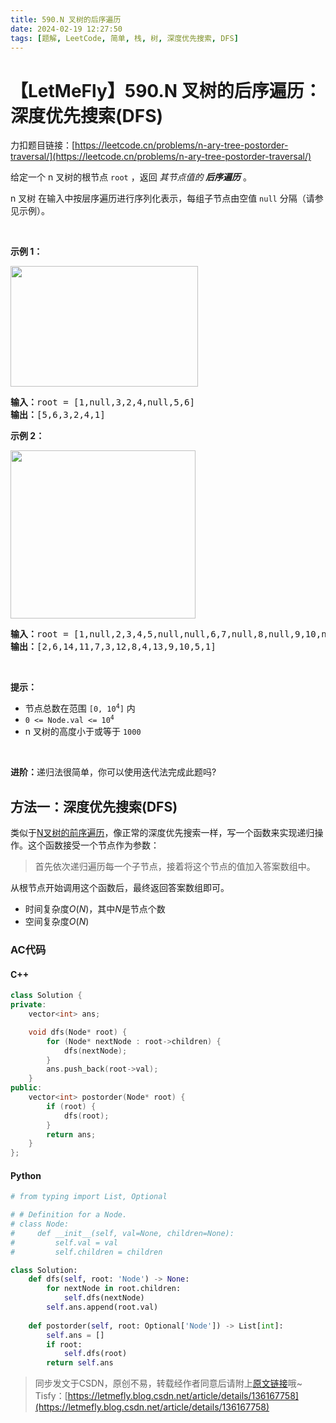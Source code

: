 ```yaml
---
title: 590.N 叉树的后序遍历
date: 2024-02-19 12:27:50
tags: [题解, LeetCode, 简单, 栈, 树, 深度优先搜索, DFS]
---
```


# 【LetMeFly】590.N 叉树的后序遍历：深度优先搜索(DFS)

力扣题目链接：[https://leetcode.cn/problems/n-ary-tree-postorder-traversal/](https://leetcode.cn/problems/n-ary-tree-postorder-traversal/)

<p>给定一个 n&nbsp;叉树的根节点<meta charset="UTF-8" />&nbsp;<code>root</code>&nbsp;，返回 <em>其节点值的<strong> 后序遍历</strong></em> 。</p>

<p>n 叉树 在输入中按层序遍历进行序列化表示，每组子节点由空值 <code>null</code> 分隔（请参见示例）。</p>

<p>&nbsp;</p>

<p><strong>示例 1：</strong></p>

<p><img src="https://assets.leetcode.com/uploads/2018/10/12/narytreeexample.png" style="height: 193px; width: 300px;" /></p>

<pre>
<strong>输入：</strong>root = [1,null,3,2,4,null,5,6]
<strong>输出：</strong>[5,6,3,2,4,1]
</pre>

<p><strong>示例 2：</strong></p>

<p><img alt="" src="https://assets.leetcode.com/uploads/2019/11/08/sample_4_964.png" style="height: 269px; width: 296px;" /></p>

<pre>
<strong>输入：</strong>root = [1,null,2,3,4,5,null,null,6,7,null,8,null,9,10,null,null,11,null,12,null,13,null,null,14]
<strong>输出：</strong>[2,6,14,11,7,3,12,8,4,13,9,10,5,1]
</pre>

<p>&nbsp;</p>

<p><strong>提示：</strong></p>

<ul>
	<li>节点总数在范围 <code>[0, 10<sup>4</sup>]</code> 内</li>
	<li><code>0 &lt;= Node.val &lt;= 10<sup>4</sup></code></li>
	<li>n 叉树的高度小于或等于 <code>1000</code></li>
</ul>

<p>&nbsp;</p>

<p><strong>进阶：</strong>递归法很简单，你可以使用迭代法完成此题吗?</p>


    
## 方法一：深度优先搜索(DFS)

类似于[N叉树的前序遍历](https://blog.letmefly.xyz/2024/02/18/LeetCode%200589.N%E5%8F%89%E6%A0%91%E7%9A%84%E5%89%8D%E5%BA%8F%E9%81%8D%E5%8E%86/)，像正常的深度优先搜索一样，写一个函数来实现递归操作。这个函数接受一个节点作为参数：

> 首先依次递归遍历每一个子节点，接着将这个节点的值加入答案数组中。

从根节点开始调用这个函数后，最终返回答案数组即可。

+ 时间复杂度$O(N)$，其中$N$是节点个数
+ 空间复杂度$O(N)$

### AC代码

#### C++

```cpp
class Solution {
private:
    vector<int> ans;

    void dfs(Node* root) {
        for (Node* nextNode : root->children) {
            dfs(nextNode);
        }
        ans.push_back(root->val);
    }
public:
    vector<int> postorder(Node* root) {
        if (root) {
            dfs(root);
        }
        return ans;
    }
};
```

#### Python

```python
# from typing import List, Optional

# # Definition for a Node.
# class Node:
#     def __init__(self, val=None, children=None):
#         self.val = val
#         self.children = children

class Solution:
    def dfs(self, root: 'Node') -> None:
        for nextNode in root.children:
            self.dfs(nextNode)
        self.ans.append(root.val)
    
    def postorder(self, root: Optional['Node']) -> List[int]:
        self.ans = []
        if root:
            self.dfs(root)
        return self.ans
```

> 同步发文于CSDN，原创不易，转载经作者同意后请附上[原文链接](https://blog.letmefly.xyz/2024/02/19/LeetCode%200590.N%E5%8F%89%E6%A0%91%E7%9A%84%E5%90%8E%E5%BA%8F%E9%81%8D%E5%8E%86/)哦~
> Tisfy：[https://letmefly.blog.csdn.net/article/details/136167758](https://letmefly.blog.csdn.net/article/details/136167758)
